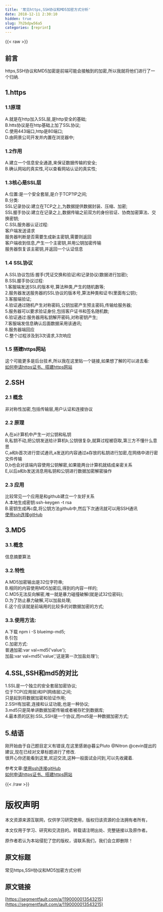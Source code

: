 ```yaml
---
title: '常见https,SSH协议和MD5加密方式分析' 
date: 2018-12-11 2:30:10
hidden: true
slug: 7h2bdpw56a5
categories: [reprint]
---
```


{{< raw >}}

                    
<h2 id="articleHeader0">前言</h2>
<p>https,SSH协议和MD5加密是前端可能会接触到的加密,所以我就将他们进行了一个归纳.</p>
<h2 id="articleHeader1">1.https</h2>
<h3 id="articleHeader2">1.1原理</h3>
<p>A.就是在http加入SSL层,是http安全的基础;<br>B.htts协议是在http基础上加了SSL协议;<br>C.使用443端口,http是80端口;<br>D.由网景公司开发并内置在浏览器中;</p>
<h3 id="articleHeader3">1.2作用</h3>
<p>A.建立一个信息安全通道,来保证数据传输的安全;<br>B.确认网站的真实性,可以查看网站认证的真实性;</p>
<h3 id="articleHeader4">1.3核心是SSL层</h3>
<p>A.位置:是一个安全套层,是介于TCP?IP之间;<br>B.分类:<br>SSL记录协议:建立在TCP之上,为数据提供数据封装、压缩、加密;<br>SSL握手协议:建立在记录之上,数据传输之前双方的身份验证、协商加密算法、交换密钥;<br>C.SSL服务器认证过程:<br>客户端发送请求<br>服务器判断是否需要生成新主密钥,需要则返回<br>客户端收到信息,产生一个主密钥,并用公钥加密传输<br>服务器恢复该主密钥,并返回一个认证信息</p>
<h3 id="articleHeader5">1.4 SSL协议</h3>
<p>A.SSL协议包括:握手(凭证交换和验证)和记录协议(数据进行加密);<br>B.SSL握手协议过程:<br>1.客服端发送SSL的版本号,算法种类,产生的随机数等;<br>2.服务器发送服务器的SSL协议的版本号,算法种类和证书(里面有公钥);<br>3.客服端验证;<br>4.验证通过随机产生对称密码,公钥加密产生预主密码,传输给服务器;<br>5.服务器可以要求验证身份,包括客户证书和签名随机数;<br>6.验证通过:服务器用私钥解开密码,对称密钥产生;<br>7.客服端发信息确认后面数据采用该通讯;<br>8.服务器端回应<br>C.整个过程涉及到3次请求,3次响应</p>
<h3 id="articleHeader6">1.5 搭建https网站</h3>
<p>这个可能更多是后台技术,所以我在这里贴一个链接,如果想了解的可以进去看:<br><a href="https://www.cnblogs.com/taomylife/p/4778006.html" rel="nofollow noreferrer" target="_blank">如何申请https证书、搭建https网站</a></p>
<h2 id="articleHeader7">2.SSH</h2>
<h3 id="articleHeader8">2.1 概念</h3>
<p>非对称性加密,包括传输层,用户认证和连接协议</p>
<h3 id="articleHeader9">2.2 原理</h3>
<p>A,在a计算机中产生一对公钥和私钥<br>B,私钥不动,把公钥发送给计算机b,公钥很复杂,就算过程被窃取,第三方不懂什么意思<br>C,a和b首次进行尝试通讯,a发送的内容通过a存放的私钥进行加密,在网络中进行密文件传输<br>D,b也会对该端内容使用公钥解密,如果能两台计算机就结成亲密关系<br>E,以后a和b发送消息用私钥和公钥进行数据加密解密操作</p>
<h3 id="articleHeader10">2.3 应用</h3>
<p>比较常见一个应用是和github建立一个友好关系<br>A.本地生成密钥:ssh-keygen -t rsa<br>B.密钥生成再c盘,将公钥方法github中,然后下次通讯就可以用SSH通讯<br><a href="https://www.cnblogs.com/yzg1/p/5773362.html" rel="nofollow noreferrer" target="_blank">使用ssh连接gitHub</a></p>
<h2 id="articleHeader11">3.MD5</h2>
<h3 id="articleHeader12">3.1.概念</h3>
<p>信息摘要算法</p>
<h3 id="articleHeader13">3.2.特性</h3>
<p>A.MD5加密输出是32位字符串;<br>B.相同的内容使用MD5加密后,得到的内容一样的;<br>C.MD5无法反向解密,唯一就是暴力碰撞破解(就是试32位密码);<br>D.为了防止暴力破解,可以加盐处理;<br>E.这个应该就是前端用的比较多的对数据加密的方式;</p>
<h3 id="articleHeader14">3.3.使用方法:</h3>
<p>A.下载 npm i -S blueimp-md5;<br>B.引包<br>C.加密方式:<br>  普通加密:var val=md5('value');<br>  加盐:var val=md5('value','这是第一次加盐处理');</p>
<h2 id="articleHeader15">4.SSL,SSH和md5的对比</h2>
<p>1.SSL是一个独立的安全套层加密协议;<br>  位于TCP(应用层)和IP(网络层)之间;<br>  只是起到将数据加密和验证作用;<br>2.SSH有加密,连接和认证功能,也是一种协议;<br>3.md5只是简单讲数据加密传输或者被存贮到数据库;<br>4.最本质的区别:SSL,SSH是一个协议,而md5是一种数据加密方式;</p>
<h2 id="articleHeader16">5.结语</h2>
<p>刚开始由于自己题目定义有错误,在这里感谢@暮尘Pluto @Nitron @cevin提出的建议,现在已经对文章标题进行了修改.<br>很开心你还能看到这里,欢迎交流,这种一般面试会问到,可以先收藏着.</p>
<p>参考文章:<a href="https://www.cnblogs.com/yzg1/p/5773362.html" rel="nofollow noreferrer" target="_blank">使用ssh连接gitHub</a><br><a href="https://www.cnblogs.com/taomylife/p/4778006.html" rel="nofollow noreferrer" target="_blank">如何申请https证书、搭建https网站</a></p>

                
{{< /raw >}}

# 版权声明
本文资源来源互联网，仅供学习研究使用，版权归该资源的合法拥有者所有，

本文仅用于学习、研究和交流目的。转载请注明出处、完整链接以及原作者。

原作者若认为本站侵犯了您的版权，请联系我们，我们会立即删除！

## 原文标题
常见https,SSH协议和MD5加密方式分析

## 原文链接
[https://segmentfault.com/a/1190000013543215](https://segmentfault.com/a/1190000013543215)


